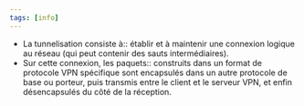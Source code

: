 ```yaml
---
tags: [info]
---
```


-   La tunnelisation consiste à:: établir et à maintenir une connexion logique au réseau (qui peut contenir des sauts intermédiaires).
-   Sur cette connexion, les paquets:: construits dans un format de protocole VPN spécifique sont encapsulés dans un autre protocole de base ou porteur, puis transmis entre le client et le serveur VPN, et enfin désencapsulés du côté de la réception.